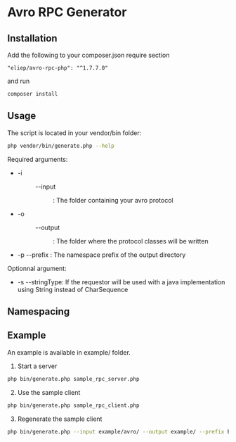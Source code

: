 # Avro RPC Generator

## Installation
Add the following to your composer.json require section 

```
"eliep/avro-rpc-php": "^1.7.7.0"
```

and run
 
```bash
composer install
```


## Usage
The script is located in your vendor/bin folder:
```bash
php vendor/bin/generate.php --help
```

Required arguments:

  * -i <dir> --input <dir>: The folder containing your avro protocol
  * -o <dir> --output <dir>: The folder where the protocol classes will be written
  * -p <namespace> --prefix <namespace>: The namespace prefix of the output directory
  
Optionnal argument:

  * -s --stringType: If the requestor will be used with a java implementation using String instead of CharSequence

## Namespacing



## Example
An example is available in example/ folder.

  1. Start a server
```bash
php bin/generate.php sample_rpc_server.php

```
  2. Use the sample client
```bash
php bin/generate.php sample_rpc_client.php
```

  3. Regenerate the sample client

```bash
php bin/generate.php --input example/avro/ --output example/ --prefix Example --stringType
```
